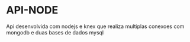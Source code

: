 # API-NODE

Api desenvolvida com nodejs e knex que realiza multiplas conexoes com mongodb e duas bases de dados mysql
